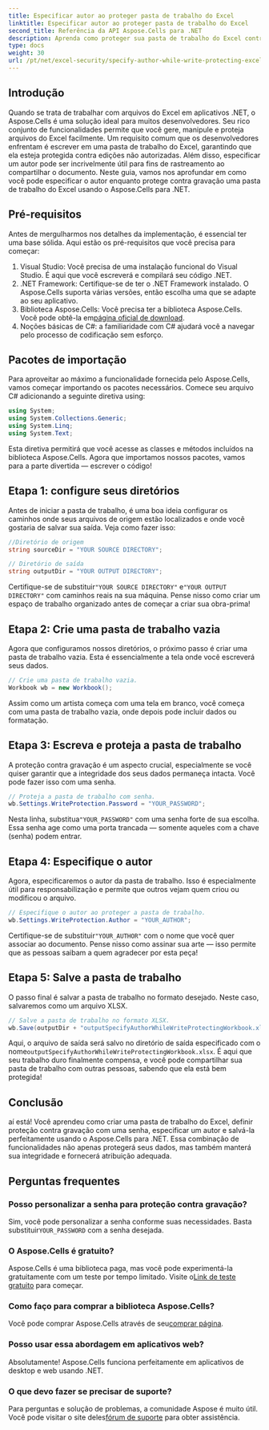 ```yaml
---
title: Especificar autor ao proteger pasta de trabalho do Excel
linktitle: Especificar autor ao proteger pasta de trabalho do Excel
second_title: Referência da API Aspose.Cells para .NET
description: Aprenda como proteger sua pasta de trabalho do Excel contra gravação ao especificar um autor usando o Aspose.Cells para .NET neste guia passo a passo.
type: docs
weight: 30
url: /pt/net/excel-security/specify-author-while-write-protecting-excel-workbook/
---
```

## Introdução

Quando se trata de trabalhar com arquivos do Excel em aplicativos .NET, o Aspose.Cells é uma solução ideal para muitos desenvolvedores. Seu rico conjunto de funcionalidades permite que você gere, manipule e proteja arquivos do Excel facilmente. Um requisito comum que os desenvolvedores enfrentam é escrever em uma pasta de trabalho do Excel, garantindo que ela esteja protegida contra edições não autorizadas. Além disso, especificar um autor pode ser incrivelmente útil para fins de rastreamento ao compartilhar o documento. Neste guia, vamos nos aprofundar em como você pode especificar o autor enquanto protege contra gravação uma pasta de trabalho do Excel usando o Aspose.Cells para .NET.

## Pré-requisitos

Antes de mergulharmos nos detalhes da implementação, é essencial ter uma base sólida. Aqui estão os pré-requisitos que você precisa para começar:

1. Visual Studio: Você precisa de uma instalação funcional do Visual Studio. É aqui que você escreverá e compilará seu código .NET.
2. .NET Framework: Certifique-se de ter o .NET Framework instalado. O Aspose.Cells suporta várias versões, então escolha uma que se adapte ao seu aplicativo.
3.  Biblioteca Aspose.Cells: Você precisa ter a biblioteca Aspose.Cells. Você pode obtê-la em[página oficial de download](https://releases.aspose.com/cells/net/).
4. Noções básicas de C#: a familiaridade com C# ajudará você a navegar pelo processo de codificação sem esforço.

## Pacotes de importação

Para aproveitar ao máximo a funcionalidade fornecida pelo Aspose.Cells, vamos começar importando os pacotes necessários. Comece seu arquivo C# adicionando a seguinte diretiva using:

```csharp
using System;
using System.Collections.Generic;
using System.Linq;
using System.Text;
```

Esta diretiva permitirá que você acesse as classes e métodos incluídos na biblioteca Aspose.Cells. Agora que importamos nossos pacotes, vamos para a parte divertida — escrever o código!

## Etapa 1: configure seus diretórios

Antes de iniciar a pasta de trabalho, é uma boa ideia configurar os caminhos onde seus arquivos de origem estão localizados e onde você gostaria de salvar sua saída. Veja como fazer isso:

```csharp
//Diretório de origem
string sourceDir = "YOUR SOURCE DIRECTORY";

// Diretório de saída
string outputDir = "YOUR OUTPUT DIRECTORY";
```

 Certifique-se de substituir`"YOUR SOURCE DIRECTORY"` e`"YOUR OUTPUT DIRECTORY"` com caminhos reais na sua máquina. Pense nisso como criar um espaço de trabalho organizado antes de começar a criar sua obra-prima!

## Etapa 2: Crie uma pasta de trabalho vazia

Agora que configuramos nossos diretórios, o próximo passo é criar uma pasta de trabalho vazia. Esta é essencialmente a tela onde você escreverá seus dados.

```csharp
// Crie uma pasta de trabalho vazia.
Workbook wb = new Workbook();
```

Assim como um artista começa com uma tela em branco, você começa com uma pasta de trabalho vazia, onde depois pode incluir dados ou formatação.

## Etapa 3: Escreva e proteja a pasta de trabalho

A proteção contra gravação é um aspecto crucial, especialmente se você quiser garantir que a integridade dos seus dados permaneça intacta. Você pode fazer isso com uma senha.

```csharp
// Proteja a pasta de trabalho com senha.
wb.Settings.WriteProtection.Password = "YOUR_PASSWORD";
```

 Nesta linha, substitua`"YOUR_PASSWORD"` com uma senha forte de sua escolha. Essa senha age como uma porta trancada — somente aqueles com a chave (senha) podem entrar.

## Etapa 4: Especifique o autor

Agora, especificaremos o autor da pasta de trabalho. Isso é especialmente útil para responsabilização e permite que outros vejam quem criou ou modificou o arquivo.

```csharp
// Especifique o autor ao proteger a pasta de trabalho.
wb.Settings.WriteProtection.Author = "YOUR_AUTHOR";
```

 Certifique-se de substituir`"YOUR_AUTHOR"` com o nome que você quer associar ao documento. Pense nisso como assinar sua arte — isso permite que as pessoas saibam a quem agradecer por esta peça!

## Etapa 5: Salve a pasta de trabalho

O passo final é salvar a pasta de trabalho no formato desejado. Neste caso, salvaremos como um arquivo XLSX. 

```csharp
// Salve a pasta de trabalho no formato XLSX.
wb.Save(outputDir + "outputSpecifyAuthorWhileWriteProtectingWorkbook.xlsx");
```

 Aqui, o arquivo de saída será salvo no diretório de saída especificado com o nome`outputSpecifyAuthorWhileWriteProtectingWorkbook.xlsx`. É aqui que seu trabalho duro finalmente compensa, e você pode compartilhar sua pasta de trabalho com outras pessoas, sabendo que ela está bem protegida!

## Conclusão

aí está! Você aprendeu como criar uma pasta de trabalho do Excel, definir proteção contra gravação com uma senha, especificar um autor e salvá-la perfeitamente usando o Aspose.Cells para .NET. Essa combinação de funcionalidades não apenas protegerá seus dados, mas também manterá sua integridade e fornecerá atribuição adequada.

## Perguntas frequentes

### Posso personalizar a senha para proteção contra gravação?  
 Sim, você pode personalizar a senha conforme suas necessidades. Basta substituir`YOUR_PASSWORD` com a senha desejada.

### O Aspose.Cells é gratuito?  
 Aspose.Cells é uma biblioteca paga, mas você pode experimentá-la gratuitamente com um teste por tempo limitado. Visite o[Link de teste gratuito](https://releases.aspose.com/) para começar.

### Como faço para comprar a biblioteca Aspose.Cells?  
 Você pode comprar Aspose.Cells através de seu[comprar página](https://purchase.aspose.com/buy).

### Posso usar essa abordagem em aplicativos web?  
Absolutamente! Aspose.Cells funciona perfeitamente em aplicativos de desktop e web usando .NET.

### O que devo fazer se precisar de suporte?  
 Para perguntas e solução de problemas, a comunidade Aspose é muito útil. Você pode visitar o site deles[fórum de suporte](https://forum.aspose.com/c/cells/9) para obter assistência.